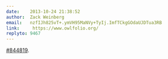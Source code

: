 ```yaml
---
date:    2013-10-24 21:38:52
author:  Zack Weinberg
email:   nzfIJh825vT+.ymVH95MaNVy+TyIj.ImfTCkgGOdaUJDTua3RB
link:     https://www.owlfolio.org/
replyto: 9467
---
```


<a href="https://bugzilla.mozilla.org/show_bug.cgi?id=844819">#844819</a>.
